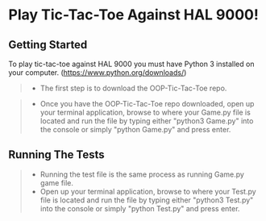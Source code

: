 Play Tic-Tac-Toe Against HAL 9000!
===================



Getting Started
-------------

To play tic-tac-toe against HAL 9000 you must have Python 3 installed on your computer. (https://www.python.org/downloads/)

> - The first step is to download the OOP-Tic-Tac-Toe repo.

> - Once you have the OOP-Tic-Tac-Toe repo downloaded, open up your terminal application, browse to where your Game.py file is located and run the file by typing either "python3 Game.py" into the console or simply "python Game.py" and press enter.

Running The Tests
-------------

> - Running the test file is the same process as running Game.py game file.
> - Open up your terminal application, browse to where your Test.py file is located and run the file by typing either "python3 Test.py" into the console or simply "python Test.py" and press enter.
